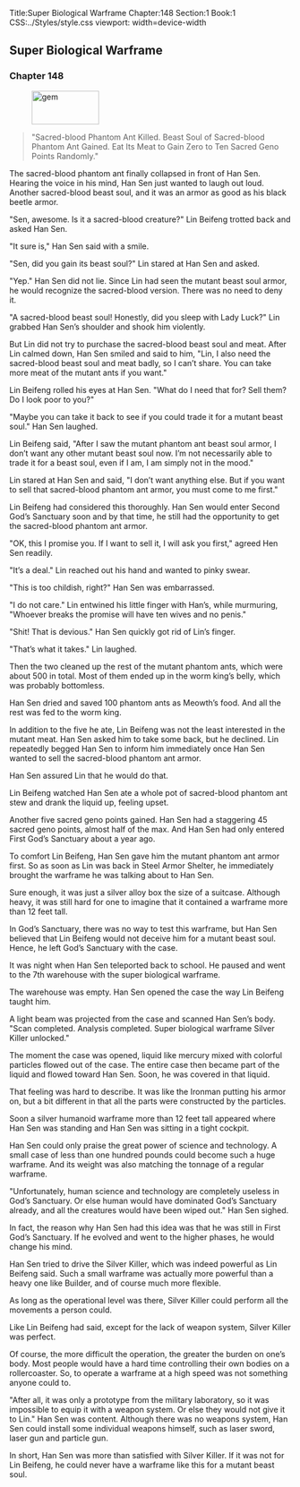 Title:Super Biological Warframe 
Chapter:148 
Section:1 
Book:1 
CSS:../Styles/style.css 
viewport: width=device-width
  
## Super Biological Warframe
### Chapter 148 
<figure>
	<img src="../Images/gem.gif" alt="gem" id="gem" width="120" height="60" />
</figure>
  

  
  
> "Sacred-blood Phantom Ant Killed. Beast Soul of Sacred-blood Phantom Ant Gained. Eat Its Meat to Gain Zero to Ten Sacred Geno Points Randomly."
>

The sacred-blood phantom ant finally collapsed in front of Han Sen. Hearing the voice in his mind, Han Sen just wanted to laugh out loud. Another sacred-blood beast soul, and it was an armor as good as his black beetle armor.

"Sen, awesome. Is it a sacred-blood creature?" Lin Beifeng trotted back and asked Han Sen.

"It sure is," Han Sen said with a smile.

"Sen, did you gain its beast soul?" Lin stared at Han Sen and asked.

"Yep." Han Sen did not lie. Since Lin had seen the mutant beast soul armor, he would recognize the sacred-blood version. There was no need to deny it.

"A sacred-blood beast soul! Honestly, did you sleep with Lady Luck?" Lin grabbed Han Sen’s shoulder and shook him violently.

But Lin did not try to purchase the sacred-blood beast soul and meat. After Lin calmed down, Han Sen smiled and said to him, "Lin, I also need the sacred-blood beast soul and meat badly, so I can’t share. You can take more meat of the mutant ants if you want."

Lin Beifeng rolled his eyes at Han Sen. "What do I need that for? Sell them? Do I look poor to you?"

"Maybe you can take it back to see if you could trade it for a mutant beast soul." Han Sen laughed.

Lin Beifeng said, "After I saw the mutant phantom ant beast soul armor, I don’t want any other mutant beast soul now. I’m not necessarily able to trade it for a beast soul, even if I am, I am simply not in the mood."

Lin stared at Han Sen and said, "I don’t want anything else. But if you want to sell that sacred-blood phantom ant armor, you must come to me first."

Lin Beifeng had considered this thoroughly. Han Sen would enter Second God’s Sanctuary soon and by that time, he still had the opportunity to get the sacred-blood phantom ant armor.

"OK, this I promise you. If I want to sell it, I will ask you first," agreed Hen Sen readily.

"It’s a deal." Lin reached out his hand and wanted to pinky swear.

"This is too childish, right?" Han Sen was embarrassed.

"I do not care." Lin entwined his little finger with Han’s, while murmuring, "Whoever breaks the promise will have ten wives and no penis."

"Shit! That is devious." Han Sen quickly got rid of Lin’s finger.

"That’s what it takes." Lin laughed.

Then the two cleaned up the rest of the mutant phantom ants, which were about 500 in total. Most of them ended up in the worm king’s belly, which was probably bottomless.

Han Sen dried and saved 100 phantom ants as Meowth’s food. And all the rest was fed to the worm king.

In addition to the five he ate, Lin Beifeng was not the least interested in the mutant meat. Han Sen asked him to take some back, but he declined. Lin repeatedly begged Han Sen to inform him immediately once Han Sen wanted to sell the sacred-blood phantom ant armor.

Han Sen assured Lin that he would do that.

Lin Beifeng watched Han Sen ate a whole pot of sacred-blood phantom ant stew and drank the liquid up, feeling upset.

Another five sacred geno points gained. Han Sen had a staggering 45 sacred geno points, almost half of the max. And Han Sen had only entered First God’s Sanctuary about a year ago.

To comfort Lin Beifeng, Han Sen gave him the mutant phantom ant armor first. So as soon as Lin was back in Steel Armor Shelter, he immediately brought the warframe he was talking about to Han Sen.

Sure enough, it was just a silver alloy box the size of a suitcase. Although heavy, it was still hard for one to imagine that it contained a warframe more than 12 feet tall.

In God’s Sanctuary, there was no way to test this warframe, but Han Sen believed that Lin Beifeng would not deceive him for a mutant beast soul. Hence, he left God’s Sanctuary with the case.

It was night when Han Sen teleported back to school. He paused and went to the 7th warehouse with the super biological warframe.

The warehouse was empty. Han Sen opened the case the way Lin Beifeng taught him.

A light beam was projected from the case and scanned Han Sen’s body. "Scan completed. Analysis completed. Super biological warframe Silver Killer unlocked."

The moment the case was opened, liquid like mercury mixed with colorful particles flowed out of the case. The entire case then became part of the liquid and flowed toward Han Sen. Soon, he was covered in that liquid.

That feeling was hard to describe. It was like the Ironman putting his armor on, but a bit different in that all the parts were constructed by the particles.

Soon a silver humanoid warframe more than 12 feet tall appeared where Han Sen was standing and Han Sen was sitting in a tight cockpit.

Han Sen could only praise the great power of science and technology. A small case of less than one hundred pounds could become such a huge warframe. And its weight was also matching the tonnage of a regular warframe.

"Unfortunately, human science and technology are completely useless in God’s Sanctuary. Or else human would have dominated God’s Sanctuary already, and all the creatures would have been wiped out." Han Sen sighed.

In fact, the reason why Han Sen had this idea was that he was still in First God’s Sanctuary. If he evolved and went to the higher phases, he would change his mind.

Han Sen tried to drive the Silver Killer, which was indeed powerful as Lin Beifeng said. Such a small warframe was actually more powerful than a heavy one like Builder, and of course much more flexible.

As long as the operational level was there, Silver Killer could perform all the movements a person could.

Like Lin Beifeng had said, except for the lack of weapon system, Silver Killer was perfect.

Of course, the more difficult the operation, the greater the burden on one’s body. Most people would have a hard time controlling their own bodies on a rollercoaster. So, to operate a warframe at a high speed was not something anyone could to.

"After all, it was only a prototype from the military laboratory, so it was impossible to equip it with a weapon system. Or else they would not give it to Lin." Han Sen was content. Although there was no weapons system, Han Sen could install some individual weapons himself, such as laser sword, laser gun and particle gun.

In short, Han Sen was more than satisfied with Silver Killer. If it was not for Lin Beifeng, he could never have a warframe like this for a mutant beast soul.
